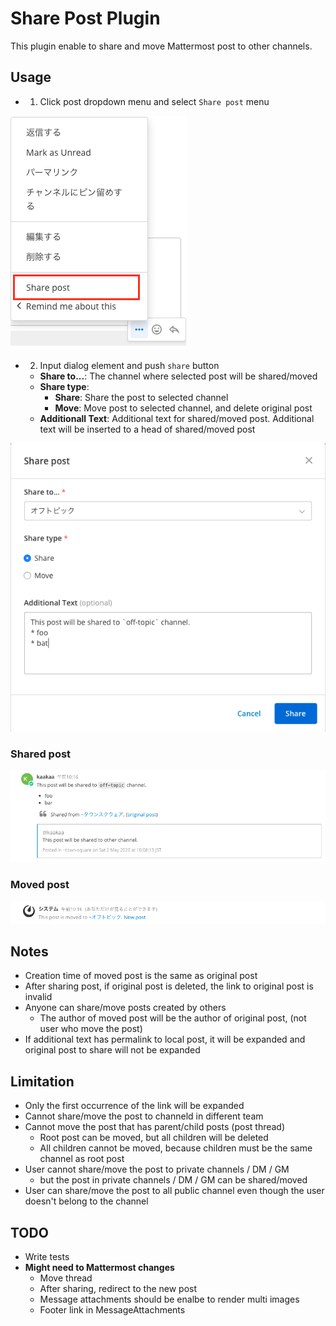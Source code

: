 # Share Post Plugin

This plugin enable to share and move Mattermost post to other channels.

## Usage
* 1. Click post dropdown menu and select `Share post` menu

![dropdown](./screenshots/dropdown.png)

* 2. Input dialog element and push `share` button
  * **Share to...**: The channel where selected post will be shared/moved
  * **Share type**:
    * **Share**: Share the post to selected channel
    * **Move**: Move post to selected channel, and delete original post
  * **Additionall Text**: Additional text for shared/moved post. Additional text will be inserted to a head of shared/moved post 

![dialog](./screenshots/dialog.png)

### Shared post
![shared_post](./screenshots/shared_post.png)

### Moved post
![moved_post](./screenshots/moved_post.png)


## Notes
* Creation time of moved post is the same as original post
* After sharing post, if original post is deleted, the link to original post is invalid
* Anyone can share/move posts created by others
  * The author of moved post will be the author of original post, (not user who move the post)
* If additional text has permalink to local post, it will be expanded and original post to share will not be expanded

## Limitation
* Only the first occurrence of the link will be expanded
* Cannot share/move the post to channeld in different team
* Cannot move the post that has parent/child posts (post thread)
  * Root post can be moved, but all children will be deleted
  * All children cannot be moved, because children must be the same channel as root post
* User cannot share/move the post to private channels / DM / GM
  * but the post in private channels / DM / GM can be shared/moved
* User can share/move the post to all public channel even though the user doesn't belong to the channel

## TODO
* Write tests
* **Might need to Mattermost changes**
  * Move thread
  * After sharing, redirect to the new post
  * Message attachments should be enalbe to render multi images
  * Footer link in MessageAttachments
